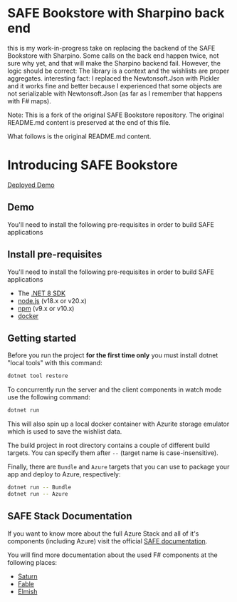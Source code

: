 # SAFE Bookstore with Sharpino back end

this is my work-in-progress take on replacing the backend of the SAFE Bookstore with Sharpino.
Some calls on the back end happen twice, not sure why yet, and that will make the Sharpino backend fail.
However, the logic should be correct: The library is a context and the wishlists are proper aggregates.
interesting fact: I replaced the Newtonsoft.Json with Pickler and it works fine and better because I experienced that some objects are not serializable with Newtonsoft.Json (as far as I remember that happens with F# maps).

Note: This is a fork of the original SAFE Bookstore repository. The original README.md content is preserved at the end of this file.


What follows is the original README.md content.

# Introducing SAFE Bookstore

[Deployed Demo](https://safebookstore.azurewebsites.net/)

## Demo

You'll need to install the following pre-requisites in order to build SAFE applications

## Install pre-requisites

You'll need to install the following pre-requisites in order to build SAFE applications

* The [.NET 8 SDK](https://dotnet.microsoft.com/download/dotnet/8.0)
* [node.js](https://nodejs.org/) (v18.x or v20.x)
* [npm](https://www.npmjs.com/) (v9.x or v10.x)
* [docker](https://www.docker.com/products/docker-desktop/)

## Getting started

Before you run the project **for the first time only** you must install dotnet "local tools" with this command:

```bash
dotnet tool restore
```

To concurrently run the server and the client components in watch mode use the following command:

```bash
dotnet run
```

This will also spin up a local docker container with Azurite storage emulator which is used to save the wishlist data.

The build project in root directory contains a couple of different build targets. You can specify them after `--` (target name is case-insensitive).

Finally, there are `Bundle` and `Azure` targets that you can use to package your app and deploy to Azure, respectively:

```bash
dotnet run -- Bundle
dotnet run -- Azure
```

## SAFE Stack Documentation

If you want to know more about the full Azure Stack and all of it's components (including Azure) visit the official [SAFE documentation](https://safe-stack.github.io/docs/).

You will find more documentation about the used F# components at the following places:

* [Saturn](https://saturnframework.org/)
* [Fable](https://fable.io/docs/)
* [Elmish](https://elmish.github.io/elmish/)
